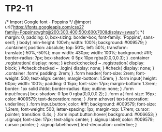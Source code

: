 # TP2-11
/* Import Google font - Poppins */
@import url('https://fonts.googleapis.com/css2?family=Poppins:wght@200;300;400;500;600;700&display=swap');
*{
  margin: 0;
  padding: 0;
  box-sizing: border-box;
  font-family: 'Poppins', sans-serif;
}
body{
  min-height: 100vh;
  width: 100%;
  background: #009579;
}
.container{
  position: absolute;
  top: 50%;
  left: 50%;
  transform: translate(-50%,-50%);
  max-width: 430px;
  width: 100%;
  background: #fff;
  border-radius: 7px;
  box-shadow: 0 5px 10px rgba(0,0,0,0.3);
}
.container .registration{
  display: none;
}
#check:checked ~ .registration{
  display: block;
}
#check:checked ~ .login{
  display: none;
}
#check{
  display: none;
}
.container .form{
  padding: 2rem;
}
.form header{
  font-size: 2rem;
  font-weight: 500;
  text-align: center;
  margin-bottom: 1.5rem;
}
 .form input{
   height: 60px;
   width: 100%;
   padding: 0 15px;
   font-size: 17px;
   margin-bottom: 1.3rem;
   border: 1px solid #ddd;
   border-radius: 6px;
   outline: none;
 }
 .form input:focus{
   box-shadow: 0 1px 0 rgba(0,0,0,0.2);
 }
.form a{
  font-size: 16px;
  color: #009579;
  text-decoration: none;
}
.form a:hover{
  text-decoration: underline;
}
.form input.button{
  color: #fff;
  background: #009579;
  font-size: 1.2rem;
  font-weight: 500;
  letter-spacing: 1px;
  margin-top: 1.7rem;
  cursor: pointer;
  transition: 0.4s;
}
.form input.button:hover{
  background: #006653;
}
.signup{
  font-size: 17px;
  text-align: center;
}
.signup label{
  color: #009579;
  cursor: pointer;
}
.signup label:hover{
  text-decoration: underline;
}
